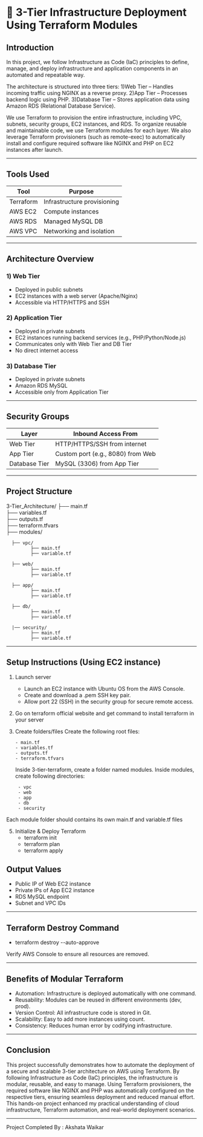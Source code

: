 # 🚀 3-Tier Infrastructure Deployment Using Terraform Modules

## Introduction

 In this project, we follow Infrastructure as Code (IaC) principles to define, manage, and deploy infrastructure and application components in an automated and repeatable way.
   
The architecture is structured into three tiers:
1)Web Tier – Handles incoming traffic using NGINX as a reverse proxy.
2)App Tier – Processes backend logic using PHP.
3)Database Tier – Stores application data using Amazon RDS (Relational Database Service).

We use Terraform to provision the entire infrastructure, including VPC, subnets, security groups, EC2 instances, and RDS.
To organize reusable and maintainable code, we use Terraform modules for each layer.
We also leverage Terraform provisioners (such as remote-exec) to automatically install and configure required software like NGINX and PHP on EC2 instances after launch.

---

##  Tools Used

| Tool         | Purpose                        |
|--------------|--------------------------------|
| Terraform    | Infrastructure provisioning   |
| AWS EC2      | Compute instances              |
| AWS RDS      | Managed MySQL DB               |
| AWS VPC      | Networking and isolation       |

---

##  Architecture Overview

### 1️) Web Tier
- Deployed in public subnets
- EC2 instances with a web server (Apache/Nginx)
- Accessible via HTTP/HTTPS and SSH

### 2️) Application Tier
- Deployed in private subnets
- EC2 instances running backend services (e.g., PHP/Python/Node.js)
- Communicates only with Web Tier and DB Tier
- No direct internet access

### 3️) Database Tier
- Deployed in private subnets
- Amazon RDS MySQL
- Accessible only from Application Tier

---


##  Security Groups

| Layer         | Inbound Access From               |
|---------------|-----------------------------------|
| Web Tier      | HTTP/HTTPS/SSH from internet      |
| App Tier      | Custom port (e.g., 8080) from Web |
| Database Tier | MySQL (3306) from App Tier        |

---

##  Project Structure


 3-Tier_Architecture/
├── main.tf               
├── variables.tf         
├── outputs.tf            
├── terraform.tfvars      
├── modules/

      ├── vpc/ 
             ├── main.tf
             ├── variable.tf
             
      ├── web/  
             ├── main.tf
             ├── variable.tf
             
      ├── app/              
             ├── main.tf
             ├── variable.tf
             
      ├── db/               
             ├── main.tf
             ├── variable.tf
             
      |── security/         
             ├── main.tf
             ├── variable.tf


---

##  Setup Instructions (Using EC2 instance)

 1. Launch server
       - Launch an EC2 instance with Ubuntu OS from the AWS Console.
       - Create and download a .pem SSH key pair.
       - Allow port 22 (SSH) in the security group for secure remote access.  

 2.  Go on terraform official website and get command to install terraform in your server


 3. Create folders/files
    Create the following root files:
    
        - main.tf
        - variables.tf
        - outputs.tf
        - terraform.tfvars
    
    Inside 3-tier-terraform, create a folder named modules. Inside modules, create following directories:
    
         - vpc
         - web
         - app
         - db
         - security
    
Each module folder should contains its own main.tf and variable.tf files

5.  Initialize & Deploy Terraform
       - terraform init
       - terraform plan
       - terraform apply


##  Output Values

* Public IP of Web EC2 instance
* Private IPs of App EC2 instance
* RDS MySQL endpoint
* Subnet and VPC IDs

---


##   Terraform Destroy Command

- terraform destroy --auto-approve


Verify AWS Console to ensure all resources are removed.

---

##  Benefits of Modular Terraform

- Automation: Infrastructure is deployed automatically with one command.
- Reusability: Modules can be reused in different environments (dev, prod).
- Version Control: All infrastructure code is stored in Git.
- Scalability: Easy to add more instances using count.
- Consistency: Reduces human error by codifying infrastructure.

---

##  Conclusion

This project successfully demonstrates how to automate the deployment of a secure and scalable 3-tier architecture on AWS using Terraform. By following Infrastructure as Code (IaC) principles, the infrastructure is modular, reusable, and easy to manage. Using Terraform provisioners, the required software like NGINX and PHP was automatically configured on the respective tiers, ensuring seamless deployment and reduced manual effort.
This hands-on project enhanced my practical understanding of cloud infrastructure, Terraform automation, and real-world deployment scenarios.

---

 
 Project Completed By : Akshata Waikar

